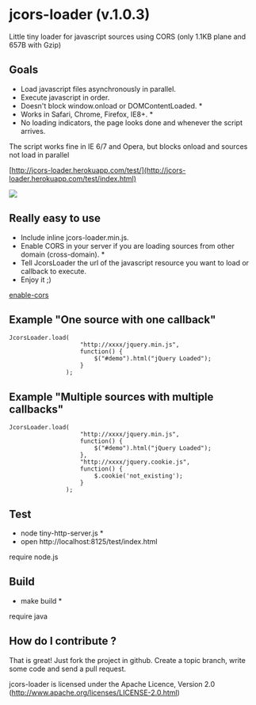jcors-loader (v.1.0.3)
======================
Little tiny loader for javascript sources using CORS (only 1.1KB plane and 657B with Gzip)

Goals
------------------
- Load javascript files asynchronously in parallel.
- Execute javascript in order.
- Doesn't block window.onload or DOMContentLoaded. *
- Works in Safari, Chrome, Firefox, IE8+. *
- No loading indicators, the page looks done and whenever the script arrives.

The script works fine in IE 6/7 and Opera, but blocks onload and sources not load in parallel

[http://jcors-loader.herokuapp.com/test/](http://jcors-loader.herokuapp.com/test/index.html)

<img src="http://imageshack.us/a/img203/6493/screenshot20121008at123.png">

Really easy to use
------------------
- Include inline jcors-loader.min.js.
- Enable CORS in your server if you are loading sources from other domain (cross-domain). *
- Tell JcorsLoader the url of the javascript resource you want to load or callback to execute.
- Enjoy it ;)

[enable-cors](http://enable-cors.org/)

Example "One source with one callback"
----------------------------------
    
    JcorsLoader.load(
				    	"http://xxxx/jquery.min.js", 
				    	function() {
        					$("#demo").html("jQuery Loaded");
				    	}
    				);

Example "Multiple sources with multiple callbacks"
--------------------------------------------------
    
    JcorsLoader.load(
    					"http://xxxx/jquery.min.js",
						function() {
        					$("#demo").html("jQuery Loaded");
    					},
    					"http://xxxx/jquery.cookie.js",
    					function() {  
    						$.cookie('not_existing'); 
    					}
    				);


Test
----
- node tiny-http-server.js *
- open http://localhost:8125/test/index.html

require node.js

Build
-----
- make build *

require java

How do I contribute ?
---------------------
That is great! Just fork the project in github. Create a topic branch, write some code and send a pull request.

jcors-loader is licensed under the Apache Licence, Version 2.0 (http://www.apache.org/licenses/LICENSE-2.0.html)
